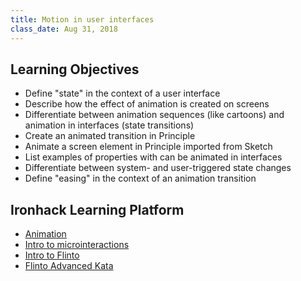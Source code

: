```yaml
---
title: Motion in user interfaces
class_date: Aug 31, 2018
---
```


Learning Objectives
-------------------

- Define "state" in the context of a user interface
- Describe how the effect of animation is created on screens
- Differentiate between animation sequences (like cartoons) and animation in interfaces (state transitions)
- Create an animated transition in Principle
- Animate a screen element in Principle imported from Sketch
- List examples of properties with can be animated in interfaces
- Differentiate between system- and user-triggered state changes
- Define "easing" in the context of an animation transition


Ironhack Learning Platform
--------------------------

- [Animation](http://learn.ironhack.com/#/learning_unit/5105)
- [Intro to microinteractions](http://learn.ironhack.com/#/learning_unit/5103)
- [Intro to Flinto](http://learn.ironhack.com/#/learning_unit/5106)
- [Flinto Advanced Kata](http://learn.ironhack.com/#/learning_unit/5109)
